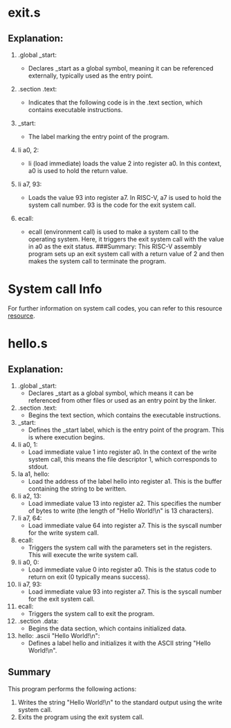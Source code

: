 # exit.s

## Explanation: 
1. .global _start:
    * Declares _start as a global symbol, meaning it can be referenced externally, typically used as the entry point.

2. .section .text:
    * Indicates that the following code is in the .text section, which contains executable instructions.

3. _start:
    * The label marking the entry point of the program.

4. li a0, 2:
    * li (load immediate) loads the value 2 into register a0. In this context, a0 is used to hold the return value.

5. li a7, 93:
    * Loads the value 93 into register a7. In RISC-V, a7 is used to hold the system call number. 93 is the code for the exit system call.

6. ecall:
    * ecall (environment call) is used to make a system call to the operating system. Here, it triggers the exit system call with the value in a0 as the exit status.
###Summary:
This RISC-V assembly program sets up an exit system call with a return value of 2 and then makes the system call to terminate the program.

# System call Info
For further information on system call codes, you can refer to this resource [resource](https://gpages.juszkiewicz.com.pl/syscalls-table/syscalls.html).

# hello.s

## Explanation: 
1. .global _start:
   * Declares _start as a global symbol, which means it can be referenced from other files or used as an entry point by the linker.
2. .section .text:
   * Begins the text section, which contains the executable instructions.
3. _start:
   * Defines the _start label, which is the entry point of the program. This is where execution begins.
4. li a0, 1:
   * Load immediate value 1 into register a0. In the context of the write system call, this means the file descriptor 1, which corresponds to stdout.
5. la a1, hello:
   * Load the address of the label hello into register a1. This is the buffer containing the string to be written.
6. li a2, 13:
   * Load immediate value 13 into register a2. This specifies the number of bytes to write (the length of "Hello World!\n" is 13 characters).
7. li a7, 64:
   * Load immediate value 64 into register a7. This is the syscall number for the write system call.
8. ecall:
   * Triggers the system call with the parameters set in the registers. This will execute the write system call.
9. li a0, 0:
    * Load immediate value 0 into register a0. This is the status code to return on exit (0 typically means success).
10. li a7, 93:
    * Load immediate value 93 into register a7. This is the syscall number for the exit system call.
11. ecall:
    * Triggers the system call to exit the program.
12. .section .data:
    * Begins the data section, which contains initialized data.
13. hello: .ascii "Hello World!\n":
    * Defines a label hello and initializes it with the ASCII string "Hello World!\n".
   
## Summary
This program performs the following actions:

1. Writes the string "Hello World!\n" to the standard output using the write system call.
2. Exits the program using the exit system call.
